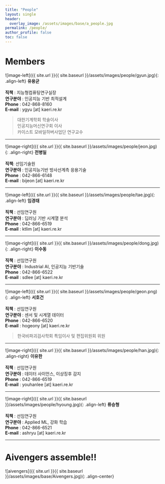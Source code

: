 ```yaml
---
title: "People"
layout: single
header:
  overlay_image: /assets/images/base/a_people.jpg
permalink: /people/
author_profile: false
toc: false
---
```

# Members

![image-left]({{ site.url }}{{ site.baseurl }}/assets/images/people/gyun.jpg){: .align-left}
**유용균** <br><br>
**직책** : 지능형컴퓨팅연구실장 <br>
**연구분야** : 인공지능 기반 최적설계 <br>
**Phone** : 042-868-8160 <br>
**E-mail** : ygyu \[at\] kaeri.re.kr <br>
> 대한기계학회 학술이사<br> 인공지능머신연구회 이사<br> 카이스트 모바일하버사업단 연구교수 

---

![image-right]({{ site.url }}{{ site.baseurl }}/assets/images/people/jeon.jpg){: .align-right} 
**전병일** <br> <br>
**직책**: 선임기술원 <br>
**연구분야** : 인공지능기반 방사선계측 응용기술 <br>
**Phone** : 042-866-6148 <br>
**E-mail** : bijeon \[at\] kaeri.re.kr <br>

---

![image-left]({{ site.url }}{{ site.baseurl }}/assets/images/people/tae.jpg){: .align-left} 
**임경태** <br><br>
**직책** : 선임연구원 <br>
**연구분야** : 딥러닝 기반 시계열 분석 <br>
**Phone** : 042-866-6519 <br>
**E-mail** : ktlim \[at\] kaeri.re.kr <br>

---

![image-right]({{ site.url }}{{ site.baseurl }}/assets/images/people/dong.jpg){: .align-right} 
**이수동** <br><br>
**직책** : 선임연구원 <br>
**연구분야** : Industrial AI, 인공지능 기반기술 <br>
**Phone** : 042-866-6522 <br>
**E-mail** : sdlee \[at\] kaeri.re.kr <br>

---
![image-left]({{ site.url }}{{ site.baseurl }}/assets/images/people/geon.png){: .align-left} 
**서호건** <br><br>
**직책** : 선임연구원 <br>
**연구분야** : 센서 및 시계열 데이터 <br>
**Phone** : 042-866-6520 <br>
**E-mail** : hogeony \[at\] kaeri.re.kr <br>
> 한국비파괴검사학회 특임이사 및 편집위원회 위원

---

![image-right]({{ site.url }}{{ site.baseurl }}/assets/images/people/han.jpg){: .align-right} 
**이유한** <br><br>
**직책** : 선임연구원 <br>
**연구분야** : 데이터 사이언스, 이상징후 감지 <br>
**Phone** : 042-866-6519 <br>
**E-mail** : youhanlee \[at\] kaeri.re.kr <br>

---

![image-right]({{ site.url }}{{ site.baseurl }}/assets/images/people/hyoung.jpg){: .align-left} 
**류승형** <br><br>
**직책** : 선임연구원 <br>
**연구분야** : Applied ML, 강화 학습 <br>
**Phone** : 042-866-6521 <br>
**E-mail** : ashryu \[at\] kaeri.re.kr <br>

---
# Aivengers assemble!! 

![aivengers]({{ site.url }}{{ site.baseurl }}/assets/images/base/Aivengers.jpg){: .align-center} 
